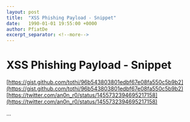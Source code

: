 ```yaml
---
layout: post
title:  "XSS Phishing Payload - Snippet"
date:   1990-01-01 19:55:00 +0000
author: PfiatDe
excerpt_separator: <!--more-->
---
```


# XSS Phishing Payload - Snippet
[https://gist.github.com/tothi/96b543803801edbf67e08fa550c5b9b2](https://gist.github.com/tothi/96b543803801edbf67e08fa550c5b9b2)
[https://twitter.com/an0n_r0/status/1455732394695217158](https://twitter.com/an0n_r0/status/1455732394695217158)

...
<!--more-->
